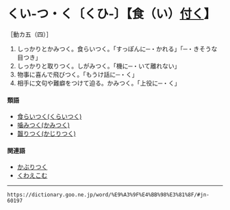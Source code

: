 # くい‐つ・く〔くひ‐〕【食（い）[付く](%E3%81%A4%E3%81%8F%EF%BC%88%E4%BB%98%E3%81%8F%EF%BC%8F%E9%99%84%E3%81%8F%EF%BC%8F%E7%9D%80%E3%81%8F%EF%BC%89.md)】
［動カ五（四）］

1.  しっかりとかみつく。食らいつく。「すっぽんに─・かれる」「─・きそうな目つき」
2.  しっかりと取りつく。しがみつく。「機に─・いて離れない」
3.  物事に喜んで飛びつく。「もうけ話に─・く」
4.  相手に文句や難癖をつけて迫る。かみつく。「上役に─・く」
    

#### 類語

-   [食らいつく(くらいつく)](https://dictionary.goo.ne.jp/word/%E9%A3%9F%E3%82%89%E3%81%84%E4%BB%98%E3%81%8F/#jn-63313)
-   [噛みつく(かみつく)](かみつく（噛み付く）)
-   [齧りつく(かじりつく)](https://dictionary.goo.ne.jp/word/%E9%BD%A7%E3%82%8A%E4%BB%98%E3%81%8F_%28%E3%81%8B%E3%81%98%E3%82%8A%E3%81%A4%E3%81%8F%29/#jn-40849)

#### 関連語

-   [かぶりつく](https://dictionary.goo.ne.jp/word/%E9%BD%A7%E3%82%8A%E4%BB%98%E3%81%8F_%28%E3%81%8B%E3%81%B6%E3%82%8A%E3%81%A4%E3%81%8F%29/#jn-44300)
-   [くわえこむ](https://dictionary.goo.ne.jp/word/%E9%8A%9C%E3%81%88%E8%BE%BC%E3%82%80/#jn-65347)

---
`https://dictionary.goo.ne.jp/word/%E9%A3%9F%E4%BB%98%E3%81%8F/#jn-60197`